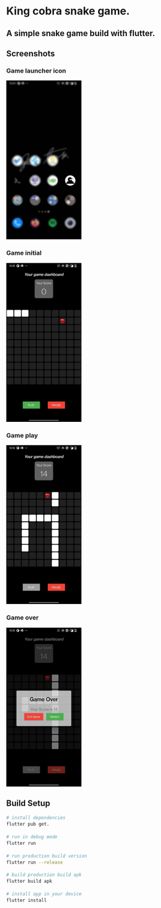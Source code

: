 King cobra snake game.
=======================

## A simple snake game build with flutter.

## Screenshots

### Game launcher icon
<img src="assets/screenshots/launcher-icon.jpg" width="200" />

### Game initial
<img src="assets/screenshots/game-initial.jpg" width="200" />

### Game play
<img src="assets/screenshots/game-play.jpg" width="200" />

### Game over
<img src="assets/screenshots/game-over.jpg" width="200" />

## Build Setup

``` bash
# install dependencies
flutter pub get.

# run in debug mode
flutter run

# run production build version
flutter run --release

# build production build apk
flutter build apk

# install app in your device
flutter install
```